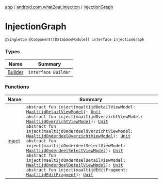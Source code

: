 [app](../../index.md) / [android.com.what2eat.injection](../index.md) / [InjectionGraph](./index.md)

# InjectionGraph

`@Singleton @Component([DatabaseModule]) interface InjectionGraph`

### Types

| Name | Summary |
|---|---|
| [Builder](-builder/index.md) | `interface Builder` |

### Functions

| Name | Summary |
|---|---|
| [inject](inject.md) | `abstract fun inject(maaltijdDetailViewModel: `[`MaaltijdDetailViewModel`](../../android.com.what2eat.viewmodels/-maaltijd-detail-view-model/index.md)`): `[`Unit`](https://kotlinlang.org/api/latest/jvm/stdlib/kotlin/-unit/index.html)<br>`abstract fun inject(maaltijdOverzichtViewModel: `[`MaaltijdOverzichtViewModel`](../../android.com.what2eat.viewmodels/-maaltijd-overzicht-view-model/index.md)`): `[`Unit`](https://kotlinlang.org/api/latest/jvm/stdlib/kotlin/-unit/index.html)<br>`abstract fun inject(maaltijdOnderdeelOverzichtViewModel: `[`MaaltijdOnderdeelOverzichtViewModel`](../../android.com.what2eat.viewmodels/-maaltijd-onderdeel-overzicht-view-model/index.md)`): `[`Unit`](https://kotlinlang.org/api/latest/jvm/stdlib/kotlin/-unit/index.html)<br>`abstract fun inject(maaltijdOnderdeelSelectViewModel: `[`MaaltijdOnderdeelSelectViewModel`](../../android.com.what2eat.viewmodels/-maaltijd-onderdeel-select-view-model/index.md)`): `[`Unit`](https://kotlinlang.org/api/latest/jvm/stdlib/kotlin/-unit/index.html)<br>`abstract fun inject(maaltijdOnderdeelDetailViewModel: `[`MaaltijdOnderdeelDetailViewModel`](../../android.com.what2eat.viewmodels/-maaltijd-onderdeel-detail-view-model/index.md)`): `[`Unit`](https://kotlinlang.org/api/latest/jvm/stdlib/kotlin/-unit/index.html)<br>`abstract fun inject(maaltijdEditFragment: `[`MaaltijdEditFragment`](../../android.com.what2eat.fragments/-maaltijd-edit-fragment/index.md)`): `[`Unit`](https://kotlinlang.org/api/latest/jvm/stdlib/kotlin/-unit/index.html) |
